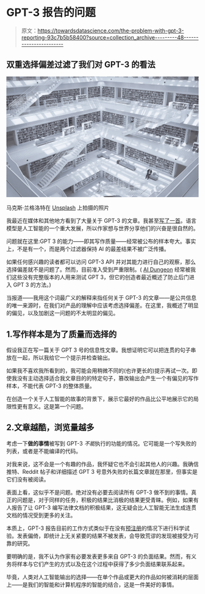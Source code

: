 # GPT-3 报告的问题

> 原文：<https://towardsdatascience.com/the-problem-with-gpt-3-reporting-93c7b5b58400?source=collection_archive---------48----------------------->

## 双重选择偏差过滤了我们对 GPT-3 的看法

![](img/f95da3ad772c7d7631816ff37fe5ee00.png)

马克斯·兰格洛特在 [Unsplash](https://unsplash.com?utm_source=medium&utm_medium=referral) 上拍摄的照片

我最近在媒体和其他地方看到了大量关于 GPT-3 的文章。我甚至[写了一首](/exploring-the-ai-dungeon-253ddc577011)。语言模型是人工智能的一个重大发展，所以作家想与世界分享他们的兴奋是很自然的。

问题就在这里:GPT 3 的能力——即其写作质量——经常被公布的样本夸大。事实上，不是有一个，而是两个过滤器保持 AI 的最差结果不被广泛传播。

如果任何感兴趣的读者都可以访问 GPT-3 API 并对其能力进行自己的观察，那么选择偏差就不是问题了。然而，目前准入受到严重限制。( [AI Dungeon](https://play.aidungeon.io/) 经常被我们这些没有完整版本的人用来测试 GPT 3，但它的创造者最近概述了防止后门进入 GPT 3 的方法。)

当报道——我用这个词最广义的解释来指任何关于 GPT-3 的文章——是公共信息的唯一来源时，在我们对产品的理解中应该考虑选择偏差。在这里，我概述了明显的偏见，以及加剧这一问题的不太明显的偏见。

## 1.写作样本是为了质量而选择的

假设我正在写一篇关于 GPT 3 号的信息性文章。我想证明它可以把连贯的句子串放在一起，所以我给它一个提示并检查输出。

如果我不喜欢我所看到的，我可能会用稍微不同的(也许更长的)提示再试一次。即使我没有主动选择适合我文章目的的特定句子，篡改输出会产生一个有偏见的写作样本，不能代表 GPT-3 的整体质量。

在创造一个关于人工智能的故事的背景下，展示它最好的作品比公平地展示它的局限性更有意义。这是第一个问题。

## 2.文章越酷，浏览量越多

考虑一下**做的事情**被写到 GPT-3 *不能*执行的功能的情况。它可能是一个写失败的列表，或者是不能编译的代码。

对我来说，这不会是一个有趣的作品，我怀疑它也不会引起其他人的兴趣。我确信推特、Reddit 帖子和详细描述 GPT 3 号意外失败的长篇文章就在那里，但事实是它们没有被阅读。

表面上看，这似乎不是问题。绝对没有必要去阅读所有 GPT-3 做不到的事情。真正的问题是，对于同样的任务，积极的结果比消极的结果更受青睐。例如，如果有人报告了让 GPT-3 编写法律文档的积极结果，这无疑会比人工智能无法生成连贯文档的情况受到更多的关注。

本质上，GPT-3 报告目前的工作方式类似于在没有[预注册](https://www.sciencemag.org/news/2018/09/more-and-more-scientists-are-preregistering-their-studies-should-you)的情况下进行科学试验。发表偏倚，即统计上无关紧要的结果不被发表，会导致荒谬的发现被接受为可靠的研究。

要明确的是，我不认为作家有必要发表更多来自 GPT-3 的负面结果。然而，有义务将样本与它们产生的方式以及在这个过程中获得了多少负面结果联系起来。

毕竟，人类对人工智能输出的选择——在单个作品或更大的作品如何被消耗的层面上——是我们的智能和计算机程序的智能的结合，这是一件美好的事情。
